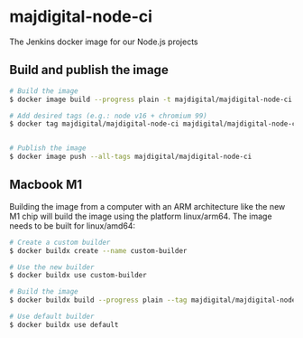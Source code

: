 # majdigital-node-ci
The Jenkins docker image for our Node.js projects

## Build and publish the image

```sh
# Build the image
$ docker image build --progress plain -t majdigital/majdigital-node-ci .

# Add desired tags (e.g.: node v16 + chromium 99)
$ docker tag majdigital/majdigital-node-ci majdigital/majdigital-node-ci:node-16_chromium-99


# Publish the image
$ docker image push --all-tags majdigital/majdigital-node-ci
```

## Macbook M1

Building the image from a computer with an ARM architecture like the new M1 chip will build the image using the platform linux/arm64.
The image needs to be built for linux/amd64:

```sh
# Create a custom builder
$ docker buildx create --name custom-builder

# Use the new builder
$ docker buildx use custom-builder

# Build the image
$ docker buildx build --progress plain --tag majdigital/majdigital-node-ci -o type=image --platform=linux/amd64 .

# Use default builder
$ docker buildx use default
```